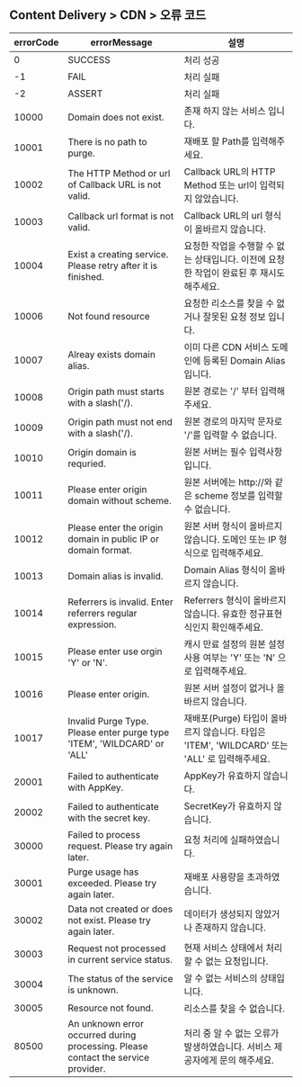 ## Content Delivery > CDN > 오류 코드

| errorCode | errorMessage | 설명 |
| --- | --- | --- |
| 0 | SUCCESS | 처리 성공 |
| -1 | FAIL | 처리 실패 |
| -2 | ASSERT | 처리 실패 |
| 10000 | Domain does not exist. | 존재 하지 않는 서비스 입니다. |
| 10001 | There is no path to purge. | 재배포 할 Path를 입력해주세요. |
| 10002 | The HTTP Method or url of Callback URL is not valid. | Callback URL의 HTTP Method 또는 url이 입력되지 않았습니다. |
| 10003 | Callback url format is not valid. | Callback URL의 url 형식이 올바르지 않습니다. |
| 10004 | Exist a creating service. Please retry after it is finished. | 요청한 작업을 수행할 수 없는 상태입니다. 이전에 요청한 작업이 완료된 후 재시도 해주세요. |
| 10006 | Not found resource | 요청한 리소스를 찾을 수 없거나 잘못된 요청 정보 입니다. | 
| 10007 | Alreay exists domain alias. | 이미 다른 CDN 서비스 도메인에 등록된 Domain Alias 입니다. | 
| 10008 | Origin path must starts with a slash('/). | 원본 경로는 '/' 부터 입력해주세요.| 
| 10009 | Origin path must not end with a slash('/). | 원본 경로의 마지막 문자로 '/'를 입력할 수 없습니다. | 
| 10010 | Origin domain is requried. | 원본 서버는 필수 입력사항 입니다. | 
| 10011 | Please enter origin domain without scheme. | 원본 서버에는 http://와 같은 scheme 정보를 입력할 수 없습니다. | 
| 10012 | Please enter the origin domain in public IP or domain format. | 원본 서버 형식이 올바르지 않습니다. 도메인 또는 IP 형식으로 입력해주세요. | 
| 10013 | Domain alias is invalid. | Domain Alias 형식이 올바르지 않습니다. | 
| 10014 | Referrers is invalid. Enter referrers regular expression. | Referrers 형식이 올바르지 않습니다. 유효한 정규표현식인지 확인해주세요. |
| 10015 | Please enter use orgin 'Y' or 'N'. | 캐시 만료 설정의 원본 설정 사용 여부는 'Y' 또는 'N' 으로 입력해주세요.  |
| 10016 | Please enter origin. | 원본 서버 설정이 없거나 올바르지 않습니다. |
| 10017 | Invalid Purge Type. Please enter purge type 'ITEM', 'WILDCARD' or 'ALL' | 재배포(Purge) 타입이 올바르지 않습니다. 타입은 'ITEM', 'WILDCARD' 또는 'ALL' 로 입력해주세요. |
| 20001 | Failed to authenticate with AppKey. | AppKey가 유효하지 않습니다. |
| 20002 | Failed to authenticate with the secret key. | SecretKey가 유효하지 않습니다. |
| 30000 | Failed to process request. Please try again later. | 요청 처리에 실패하였습니다. |
| 30001 | Purge usage has exceeded. Please try again later. | 재배포 사용량을 초과하였습니다. |
| 30002 | Data not created or does not exist. Please try again later. | 데이터가 생성되지 않았거나 존재하지 않습니다. |
| 30003 | Request not processed in current service status. | 현재 서비스 상태에서 처리할 수 없는 요청입니다. |
| 30004 | The status of the service is unknown. | 알 수 없는 서비스의 상태입니다. |
| 30005 | Resource not found. | 리소스를 찾을 수 없습니다. |
| 80500 | An unknown error occurred during processing. Please contact the service provider. | 처리 중 알 수 없는 오류가 발생하였습니다. 서비스 제공자에게 문의 해주세요.